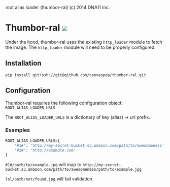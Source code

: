 root alias loader (thumbor-ral) (c) 2014 DNA11 Inc.


# Thumbor-ral [<img src="https://secure.travis-ci.org/canvaspop/thumbor-ral.png?branch=master">](http://travis-ci.org/canvaspop/thumbor-ral)
Under the hood, thumbor-ral uses the existing `http_loader` module to fetch the image.
The `http_loader` module will need to be properly configured.

## Installation
`pip install git+ssh://git@github.com/canvaspop/thumbor-ral.git`

## Configuration
Thumbor-ral requires the following configuration object: `ROOT_ALIAS_LOADER_URLS`

The `ROOT_ALIAS_LOADER_URLS` is a dictionary of key (alias) -> url prefix.

### Examples


```python
ROOT_ALIAS_LOADER_URLS={
    '#1#': 'http://my-secret-bucket.s3.amazon.com/path/to/awesomeness',
    '#2#': 'http://example.com'
}
```

`#1#/path/to/example.jpg` will map to `http://my-secret-bucket.s3.amazon.com/path/to/awesomeness/path/to/example.jpg`

`lol/path/not/found.jpg` will fail validation.

